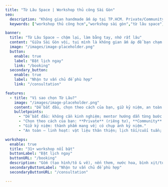 ```yaml
---
title: "Từ Lâu Space | Workshop thủ công Sài Gòn"
seo:
  description: "Không gian handmade ấm áp tại TP.HCM. Private/Community/Corporate. 31+ workshop: gốm, nến, nước hoa, đan–thêu, collage, resin, terrarium… Đặt lịch ngay!"
  keywords: ["workshop thủ công hcm","workshop sài gòn","từ lâu space","studio handmade tphcm"]

banner:
  title: "Từ Lâu Space – chậm lại, làm bằng tay, nhớ rất lâu"
  content: "Giữa Sài Gòn vội, tụi mình là không gian ấm áp để bạn chạm vào đất sét, mùi hương, sợi len và những mảng ghép ký ức. Đi một mình, hẹn hò, nhóm bạn hay cả công ty—đều có gói phù hợp."
  image: "/images/image-placeholder.png"
  button:
    enable: true
    label: "Đặt lịch ngay"
    link: "/booking"
  secondary_button:
    enable: true
    label: "Nhận tư vấn chủ đề phù hợp"
    link: "/consultation"

features:
  - title: "Vì sao chọn Từ Lâu?"
    image: "/images/image-placeholder.png"
    content: "Dễ bắt đầu, chọn theo cách của bạn, giữ kỷ niệm, an toàn & linh hoạt"
    bulletpoints:
      - "Dễ bắt đầu: không cần kinh nghiệm; mentor hướng dẫn từng bước."
      - "Chọn theo cách của bạn: **Private** (riêng tư), **Community** (mở cuối tuần), **Corporate** (sự kiện/doanh nghiệp)."
      - "Giữ kỷ niệm: thành phẩm mang về; có chụp ảnh kỷ niệm."
      - "An toàn – linh hoạt: vật liệu thân thiện; lịch tối/cuối tuần; có gói cho trẻ em."

workshops:
  enable: true
  title: "31+ workshop nổi bật"
  buttonLabel: "Đặt lịch ngay"
  buttonURL: "/booking"
  description: "Gốm (tạo hình/tô & vẽ), nến thơm, nước hoa, bình xịt/túi thơm, scrapbook, bookmark, hộp quà, postcard/khung ảnh, thêu hiện đại, thêu len nổi, đan/móc len, custom sổ/tote/ốp, thiệp, hairwrap/hairclip, dreamcatcher, phụ kiện (vỏ sò/cườm/đá/vải/lát gỗ – vẽ gỗ), đèn thủy tinh, collage, vẽ trên sợi, mosaic xốp, **kokedama** (cầu rêu), terrarium, tarot, vision board, lịch để bàn/treo tường, **resin**, **nhựa co nhiệt**, vẽ túi tote."
  secondaryButtonLabel: "Nhận tư vấn chủ đề phù hợp"
  secondaryButtonURL: "/consultation"

---
```

